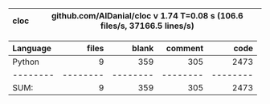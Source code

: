 cloc|github.com/AlDanial/cloc v 1.74  T=0.08 s (106.6 files/s, 37166.5 lines/s)
--- | ---

Language|files|blank|comment|code
:-------|-------:|-------:|-------:|-------:
Python|9|359|305|2473
--------|--------|--------|--------|--------
SUM:|9|359|305|2473
